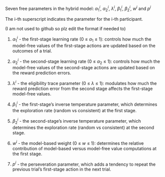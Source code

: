 Seven free parameters in the hybrid model: $α^i_1$, $α^i_2$, $λ^i$, $β^i_1$, $β^i_2$, $w^i$ and $p^i$

The i-th superscript indicates the parameter for the i-th participant. 

(I am not used to github so plz edit the format if needed to)

1. $α^i_1$ - the first-stage learning rate (0 $\leq$ $α_1$ $\leq$ 1): controls how much the model-free values of the first-stage actions are updated based on the outcomes of a trial.

2. $α^i_2$ - the second-stage learning rate (0 $\leq$ $α_2$ $\leq$ 1): controls how much the model-free values of the second-stage actions are updated based on the reward prediction errors.

3. $λ^i$ - the eligibility trace parameter (0 $\leq$ $λ$ $\leq$ 1): modulates how much the reward prediction error from the second stage affects the first-stage model-free values.

4. $β^i_1$ - the first-stage’s inverse temperature parameter, which determines the exploration rate (random vs consistent) at the first stage.  

5. $β^i_2$ - the second-stage’s inverse temperature parameter, which determines the exploration rate (random vs consistent) at the second stage. 

6. $w^i$ - the model-based weight (0 $\leq$ $w$ $\leq$ 1): determines the relative contribution of model-based versus model-free value computations at the first stage.

7. $p^i$ - the perseveration parameter, which adds a tendency to repeat the previous trial’s first-stage action in the next trial. 
